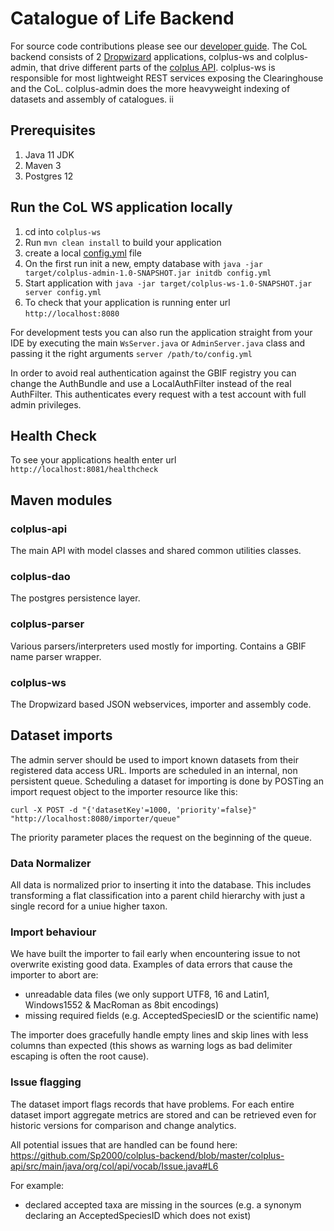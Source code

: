 # Catalogue of Life Backend

For source code contributions please see our [developer guide](DEVELOPER-GUIDE.md).
The CoL backend consists of 2 [Dropwizard](https://www.dropwizard.io/) applications, colplus-ws and colplus-admin, that drive different parts of the [colplus API](http://api.col.plus). colplus-ws is responsible for most lightweight REST services exposing the Clearinghouse and the CoL. colplus-admin does the more heavyweight indexing of datasets and assembly of catalogues.
ii


## Prerequisites
1. Java 11 JDK
1. Maven 3
1. Postgres 12

## Run the CoL WS application locally
1. cd into `colplus-ws`
1. Run `mvn clean install` to build your application
1. create a local [config.yml](colplus-ws/src/main/resources/config.yaml) file
1. On the first run init a new, empty database with `java -jar target/colplus-admin-1.0-SNAPSHOT.jar initdb config.yml`
1. Start application with `java -jar target/colplus-ws-1.0-SNAPSHOT.jar server config.yml`
1. To check that your application is running enter url `http://localhost:8080`

For development tests you can also run the application straight from your IDE 
by executing the main `WsServer.java` or `AdminServer.java` class and passing it the right arguments `server /path/to/config.yml`

In order to avoid real authentication against the GBIF registry you can change the AuthBundle and use a LocalAuthFilter
instead of the real AuthFilter. This authenticates every request with a test account with full admin privileges.


## Health Check
To see your applications health enter url `http://localhost:8081/healthcheck`


## Maven modules

### colplus-api
The main API with model classes and shared common utilities classes.

### colplus-dao
The postgres persistence layer.

### colplus-parser
Various parsers/interpreters used mostly for importing.
Contains a GBIF name parser wrapper.

### colplus-ws
The Dropwizard based JSON webservices, importer and assembly code.



## Dataset imports
The admin server should be used to import known datasets from their registered data access URL.
Imports are scheduled in an internal, non persistent queue. 
Scheduling a dataset for importing is done by POSTing an import request object to the importer resource like this:

```curl -X POST -d "{'datasetKey'=1000, 'priority'=false}" "http://localhost:8080/importer/queue"```

The priority parameter places the request on the beginning of the queue.


### Data Normalizer
All data is normalized prior to inserting it into the database.
This includes transforming a flat classification into a parent child hierarchy 
with just a single record for a uniue higher taxon.
 
### Import behaviour
We have built the importer to fail early when encountering issue to not overwrite existing good data.
Examples of data errors that cause the importer to abort are:
 
 - unreadable data files (we only support UTF8, 16 and Latin1, Windows1552 & MacRoman as 8bit encodings)
 - missing required fields (e.g. AcceptedSpeciesID or the scientific name)
 

The importer does gracefully handle empty lines and skip lines with less columns than expected 
(this shows as warning logs as bad delimiter escaping is often the root cause).

### Issue flagging
The dataset import flags records that have problems. 
For each entire dataset import aggregate metrics are stored and can be retrieved even for historic versions for comparison and change analytics.

All potential issues that are handled can be found here:
https://github.com/Sp2000/colplus-backend/blob/master/colplus-api/src/main/java/org/col/api/vocab/Issue.java#L6

For example:

 - declared accepted taxa are missing in the sources (e.g. a synonym declaring an AcceptedSpeciesID which does not exist)
